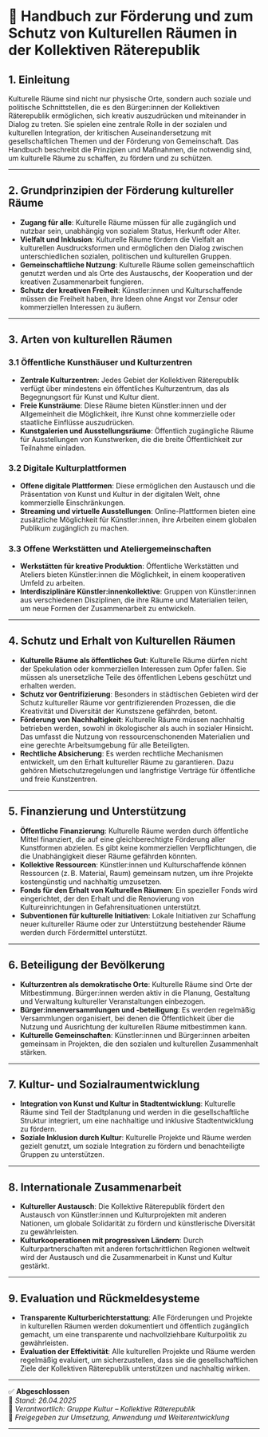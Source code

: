 # 🎨 Handbuch zur Förderung und zum Schutz von Kulturellen Räumen in der Kollektiven Räterepublik

## 1. Einleitung

Kulturelle Räume sind nicht nur physische Orte, sondern auch soziale und politische Schnittstellen, die es den Bürger:innen der Kollektiven Räterepublik ermöglichen, sich kreativ auszudrücken und miteinander in Dialog zu treten. Sie spielen eine zentrale Rolle in der sozialen und kulturellen Integration, der kritischen Auseinandersetzung mit gesellschaftlichen Themen und der Förderung von Gemeinschaft. Das Handbuch beschreibt die Prinzipien und Maßnahmen, die notwendig sind, um kulturelle Räume zu schaffen, zu fördern und zu schützen.

---

## 2. Grundprinzipien der Förderung kultureller Räume

- **Zugang für alle**: Kulturelle Räume müssen für alle zugänglich und nutzbar sein, unabhängig von sozialem Status, Herkunft oder Alter.
- **Vielfalt und Inklusion**: Kulturelle Räume fördern die Vielfalt an kulturellen Ausdrucksformen und ermöglichen den Dialog zwischen unterschiedlichen sozialen, politischen und kulturellen Gruppen.
- **Gemeinschaftliche Nutzung**: Kulturelle Räume sollen gemeinschaftlich genutzt werden und als Orte des Austauschs, der Kooperation und der kreativen Zusammenarbeit fungieren.
- **Schutz der kreativen Freiheit**: Künstler:innen und Kulturschaffende müssen die Freiheit haben, ihre Ideen ohne Angst vor Zensur oder kommerziellen Interessen zu äußern.

---

## 3. Arten von kulturellen Räumen

### 3.1 Öffentliche Kunsthäuser und Kulturzentren

- **Zentrale Kulturzentren**: Jedes Gebiet der Kollektiven Räterepublik verfügt über mindestens ein öffentliches Kulturzentrum, das als Begegnungsort für Kunst und Kultur dient.
- **Freie Kunsträume**: Diese Räume bieten Künstler:innen und der Allgemeinheit die Möglichkeit, ihre Kunst ohne kommerzielle oder staatliche Einflüsse auszudrücken.
- **Kunstgalerien und Ausstellungsräume**: Öffentlich zugängliche Räume für Ausstellungen von Kunstwerken, die die breite Öffentlichkeit zur Teilnahme einladen.

### 3.2 Digitale Kulturplattformen

- **Offene digitale Plattformen**: Diese ermöglichen den Austausch und die Präsentation von Kunst und Kultur in der digitalen Welt, ohne kommerzielle Einschränkungen.
- **Streaming und virtuelle Ausstellungen**: Online-Plattformen bieten eine zusätzliche Möglichkeit für Künstler:innen, ihre Arbeiten einem globalen Publikum zugänglich zu machen.

### 3.3 Offene Werkstätten und Ateliergemeinschaften

- **Werkstätten für kreative Produktion**: Öffentliche Werkstätten und Ateliers bieten Künstler:innen die Möglichkeit, in einem kooperativen Umfeld zu arbeiten.
- **Interdisziplinäre Künstler:innenkollektive**: Gruppen von Künstler:innen aus verschiedenen Disziplinen, die ihre Räume und Materialien teilen, um neue Formen der Zusammenarbeit zu entwickeln.

---

## 4. Schutz und Erhalt von Kulturellen Räumen

- **Kulturelle Räume als öffentliches Gut**: Kulturelle Räume dürfen nicht der Spekulation oder kommerziellen Interessen zum Opfer fallen. Sie müssen als unersetzliche Teile des öffentlichen Lebens geschützt und erhalten werden.
- **Schutz vor Gentrifizierung**: Besonders in städtischen Gebieten wird der Schutz kultureller Räume vor gentrifizierenden Prozessen, die die Kreativität und Diversität der Kunstszene gefährden, betont.
- **Förderung von Nachhaltigkeit**: Kulturelle Räume müssen nachhaltig betrieben werden, sowohl in ökologischer als auch in sozialer Hinsicht. Das umfasst die Nutzung von ressourcenschonenden Materialien und eine gerechte Arbeitsumgebung für alle Beteiligten.
- **Rechtliche Absicherung**: Es werden rechtliche Mechanismen entwickelt, um den Erhalt kultureller Räume zu garantieren. Dazu gehören Mietschutzregelungen und langfristige Verträge für öffentliche und freie Kunstzentren.

---

## 5. Finanzierung und Unterstützung

- **Öffentliche Finanzierung**: Kulturelle Räume werden durch öffentliche Mittel finanziert, die auf eine gleichberechtigte Förderung aller Kunstformen abzielen. Es gibt keine kommerziellen Verpflichtungen, die die Unabhängigkeit dieser Räume gefährden könnten.
- **Kollektive Ressourcen**: Künstler:innen und Kulturschaffende können Ressourcen (z. B. Material, Raum) gemeinsam nutzen, um ihre Projekte kostengünstig und nachhaltig umzusetzen.
- **Fonds für den Erhalt von Kulturellen Räumen**: Ein spezieller Fonds wird eingerichtet, der den Erhalt und die Renovierung von Kultureinrichtungen in Gefahrensituationen unterstützt.
- **Subventionen für kulturelle Initiativen**: Lokale Initiativen zur Schaffung neuer kultureller Räume oder zur Unterstützung bestehender Räume werden durch Fördermittel unterstützt.

---

## 6. Beteiligung der Bevölkerung

- **Kulturzentren als demokratische Orte**: Kulturelle Räume sind Orte der Mitbestimmung. Bürger:innen werden aktiv in die Planung, Gestaltung und Verwaltung kultureller Veranstaltungen einbezogen.
- **Bürger:innenversammlungen und -beteiligung**: Es werden regelmäßig Versammlungen organisiert, bei denen die Öffentlichkeit über die Nutzung und Ausrichtung der kulturellen Räume mitbestimmen kann.
- **Kulturelle Gemeinschaften**: Künstler:innen und Bürger:innen arbeiten gemeinsam in Projekten, die den sozialen und kulturellen Zusammenhalt stärken.

---

## 7. Kultur- und Sozialraumentwicklung

- **Integration von Kunst und Kultur in Stadtentwicklung**: Kulturelle Räume sind Teil der Stadtplanung und werden in die gesellschaftliche Struktur integriert, um eine nachhaltige und inklusive Stadtentwicklung zu fördern.
- **Soziale Inklusion durch Kultur**: Kulturelle Projekte und Räume werden gezielt genutzt, um soziale Integration zu fördern und benachteiligte Gruppen zu unterstützen.

---

## 8. Internationale Zusammenarbeit

- **Kultureller Austausch**: Die Kollektive Räterepublik fördert den Austausch von Künstler:innen und Kulturprojekten mit anderen Nationen, um globale Solidarität zu fördern und künstlerische Diversität zu gewährleisten.
- **Kulturkooperationen mit progressiven Ländern**: Durch Kulturpartnerschaften mit anderen fortschrittlichen Regionen weltweit wird der Austausch und die Zusammenarbeit in Kunst und Kultur gestärkt.

---

## 9. Evaluation und Rückmeldesysteme

- **Transparente Kulturberichterstattung**: Alle Förderungen und Projekte in kulturellen Räumen werden dokumentiert und öffentlich zugänglich gemacht, um eine transparente und nachvollziehbare Kulturpolitik zu gewährleisten.
- **Evaluation der Effektivität**: Alle kulturellen Projekte und Räume werden regelmäßig evaluiert, um sicherzustellen, dass sie die gesellschaftlichen Ziele der Kollektiven Räterepublik unterstützen und nachhaltig wirken.

---

✅ **Abgeschlossen**  
📅 *Stand: 26.04.2025*  
🏩 *Verantwortlich: Gruppe Kultur – Kollektive Räterepublik*  
🔐 *Freigegeben zur Umsetzung, Anwendung und Weiterentwicklung*

---

